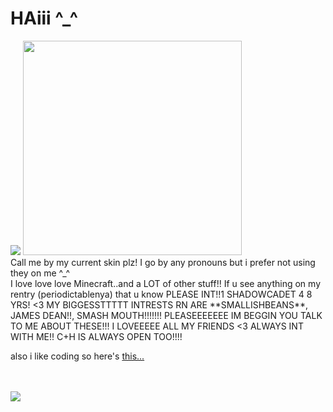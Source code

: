 # HAiii ^_^ 
<img src="https://files.catbox.moe/52b3fw.png">
	
<img src="https://codehs.com/uploads/867c714387008856a3cb3ce8fd1a722e" width="350" height="343">
<br>
Call me by my current skin plz!
I go by any pronouns but i prefer not using they on me ^_^
<br>
I love love love Minecraft..and a LOT of other stuff!!
If u see anything on my rentry (periodictablenya) that u know PLEASE INT!!1
SHADOWCADET 4 8 YRS! <3 MY BIGGESSTTTTT INTRESTS RN ARE **SMALLISHBEANS**,
JAMES DEAN!!, SMASH MOUTH!!!!!!! PLEASEEEEEEE IM BEGGIN YOU TALK TO ME ABOUT THESE!!!
I LOVEEEEE ALL MY FRIENDS <3 ALWAYS INT WITH ME!!
C+H IS ALWAYS OPEN TOO!!!!
<br>
<p>also i like coding so here's <a href="https://chezzing.neocities.org">this...</a></p>
<br>
<br>
<img src="https://codehs.com/uploads/433549f997906dcefd9f70820b77b08c">

